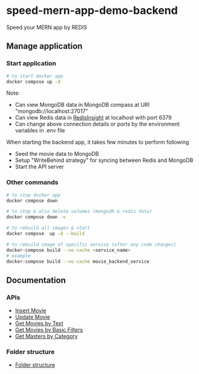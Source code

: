 # speed-mern-app-demo-backend

Speed your MERN app by REDIS

## Manage application

### Start application

```sh
# to start docker app
docker compose up -d
```

Note:

- Can view MongoDB data in MongoDB compass at URI "mongodb://localhost:27017"
- Can view Redis data in [RedisInsight](https://redis.com/redis-enterprise/redis-insight/) at localhost with port 6379
- Can change above connection details or ports by the environment variables in .env file

When starting the backend app, it takes few minutes to perform following

- Seed the movie data to MongoDB
- Setup "WriteBehind strategy" for syncing between Redis and MongoDB
- Start the API server

### Other commands

```sh
# to stop docker app
docker compose down

# to stop & also delete volumes (mongodb & redis data)
docker compose down -v

# to rebuild all images & start
docker compose  up -d --build

# to rebuild image of specific service (after any code changes)
docker-compose build --no-cache <service_name>
# example
docker-compose build --no-cache movie_backend_service
```

## Documentation

### APIs

- [Insert Movie](./docs/api/01-insert-movie.md)
- [Update Movie](./docs/api/02-update-movie.md)
- [Get Movies by Text](./docs/api/03-get-movies-by-text.md)
- [Get Movies by Basic Filters](./docs/api/04-get-movies-by-basic-filters.md)
- [Get Masters by Category](./docs/api/05-get-masters-by-category.md)

### Folder structure

- [Folder structure](./docs/folder-structure.md)
